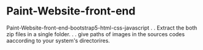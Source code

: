 # Paint-Website-front-end
Paint-Website-front-end-bootstrap5-html-css-javascript
.
.
Extract the both zip files in a single folder.
.
.
give paths of images in the sources codes aaccording to your system's directorires.

